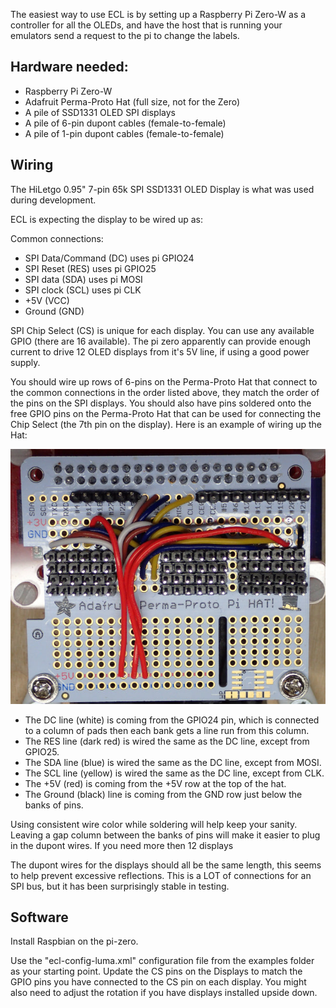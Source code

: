 The easiest way to use ECL is by setting up a Raspberry Pi Zero-W as a controller for all the OLEDs, and have the host that is running your emulators send a request to the pi to change the labels.

## Hardware needed:

* Raspberry Pi Zero-W
* Adafruit Perma-Proto Hat (full size, not for the Zero)
* A pile of SSD1331 OLED SPI displays
* A pile of 6-pin dupont cables (female-to-female)
* A pile of 1-pin dupont cables (female-to-female)

## Wiring

The HiLetgo 0.95" 7-pin 65k SPI SSD1331 OLED Display is what was used during development.   

ECL is expecting the display to be wired up as:

Common connections:

* SPI Data/Command (DC) uses pi GPIO24
* SPI Reset (RES) uses pi GPIO25
* SPI data (SDA) uses pi MOSI
* SPI clock (SCL) uses pi CLK
* +5V (VCC)
* Ground (GND)

SPI Chip Select (CS) is unique for each display.  You can use any available GPIO (there are 16 available).  The pi zero apparently can provide enough current to drive 12 OLED displays from it's 5V line, if using a good power supply.  

You should wire up rows of 6-pins on the Perma-Proto Hat that connect to the common connections in the order listed above, they match the order of the pins on the SPI displays.  You should also have pins soldered onto the free GPIO pins on the Perma-Proto Hat that can be used for connecting the Chip Select (the 7th pin on the display).  Here is an example of wiring up the Hat:

![Perma-Proto Hat Wiring](perma-hat.jpg "Perma-Proto Hat Wiring")

* The DC line (white) is coming from the GPIO24 pin, which is connected to a column of pads then each bank gets a line run from this column.
* The RES line (dark red) is wired the same as the DC line, except from GPIO25.
* The SDA line (blue) is wired the same as the DC line, except from MOSI.   
* The SCL line (yellow) is wired the same as the DC line, except from CLK.
* The +5V (red) is coming from the +5V row at the top of the hat.
* The Ground (black) line is coming from the GND row just below the banks of pins.  

Using consistent wire color while soldering will help keep your sanity.  Leaving a gap column between the banks of pins will make it easier to plug in the dupont wires.  If you need more then 12 displays 

The dupont wires for the displays should all be the same length, this seems to help prevent excessive reflections.  This is a LOT of connections for an SPI bus, but it has been surprisingly stable in testing.  

## Software

Install Raspbian on the pi-zero.

Use the "ecl-config-luma.xml" configuration file from the examples folder as your starting point.  Update the CS pins on the Displays to match the GPIO pins you have connected to the CS pin on each display.  You might also need to adjust the rotation if you have displays installed upside down.



